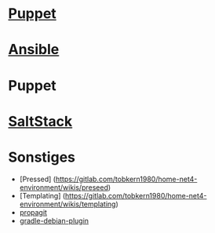 [Puppet](https://gitlab.com/tobkern1980/home-net4-environment/wikis/puppet)
=======


[Ansible](https://gitlab.com/tobkern1980/home-net4-environment/wikis/ansible)
======

Puppet
======

[SaltStack](https://gitlab.com/tobkern1980/home-net4-environment/wikis/saltstack)
=========

Sonstiges
========

* [Pressed] (https://gitlab.com/tobkern1980/home-net4-environment/wikis/preseed)
* [Templating] (https://gitlab.com/tobkern1980/home-net4-environment/wikis/templating)
* [propagit](https://github.com/substack/propagit)
* [gradle-debian-plugin](https://github.com/gesellix/gradle-debian-plugin)
